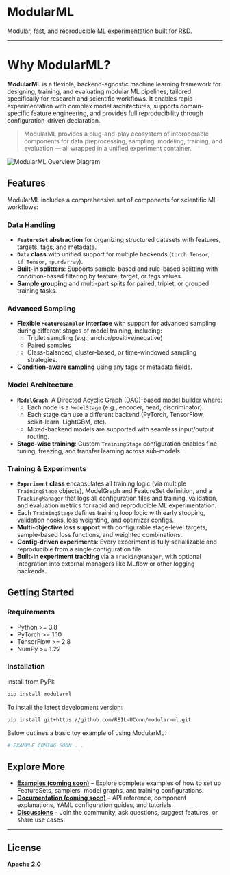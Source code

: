 # ModularML

Modular, fast, and reproducible ML experimentation built for R\&D.

---

# Why ModularML?

**ModularML** is a flexible, backend-agnostic machine learning framework for designing, training, and evaluating modular ML pipelines, tailored specifically for research and scientific workflows. 
It enables rapid experimentation with complex model architectures, supports domain-specific feature engineering, and provides full reproducibility through configuration-driven declaration.

> ModularML provides a plug-and-play ecosystem of interoperable components for data preprocessing, sampling, modeling, training, and evaluation — all wrapped in a unified experiment container.


![ModularML Overview Diagram](docs/images/modularml_overview.png)




## Features

ModularML includes a comprehensive set of components for scientific ML workflows:

### Data Handling
- **`FeatureSet` abstraction** for organizing structured datasets with features, targets, tags, and metadata.
- **`Data` class** with unified support for multiple backends (`torch.Tensor`, `tf.Tensor`, `np.ndarray`).
- **Built-in splitters**: Supports sample-based and rule-based splitting with condition-based filtering by feature, target, or tags values.
- **Sample grouping** and multi-part splits for paired, triplet, or grouped training tasks.

### Advanced Sampling
- **Flexible `FeatureSampler` interface** with support for advanced sampling during different stages of model training, including:
  - Triplet sampling (e.g., anchor/positive/negative)
  - Paired samples
  - Class-balanced, cluster-based, or time-windowed sampling strategies.
- **Condition-aware sampling** using any tags or metadata fields.

### Model Architecture
- **`ModelGraph`**: A Directed Acyclic Graph (DAG)-based model builder where:
  - Each node is a `ModelStage` (e.g., encoder, head, discriminator).
  - Each stage can use a different backend (PyTorch, TensorFlow, scikit-learn, LightGBM, etc).
  - Mixed-backend models are supported with seamless input/output routing.
- **Stage-wise training**: Custom `TrainingStage` configuration enables fine-tuning, freezing, and transfer learning across sub-models.

### Training & Experiments
- **`Experiment` class** encapsulates all training logic (via multiple `TrainingStage` objects), ModelGraph and FeatureSet definition, and a `TrackingManager` that logs all configuration files and training, validation, and evaluation metrics for rapid and reproducible ML experimentation.
- Each `TrainingStage` defines training loop logic with early stopping, validation hooks, loss weighting, and optimizer configs.
- **Multi-objective loss support** with configurable stage-level targets, sample-based loss functions, and weighted combinations.
- **Config-driven experiments**: Every experiment is fully seriallizable and reproducible from a single configuration file.
- **Built-in experiment tracking** via a `TrackingManager`, with optional integration into external managers like MLflow or other logging backends.



## Getting Started

### Requirements
- Python >= 3.8  
- PyTorch >= 1.10  
- TensorFlow >= 2.8  
- NumPy >= 1.22  

### Installation
Install from PyPI:
```bash
pip install modularml
```

To install the latest development version:
```bash
pip install git+https://github.com/REIL-UConn/modular-ml.git
```

Below outlines a basic toy example of using ModularML:

```python
# EXAMPLE COMING SOON ...
```



## Explore More

- **[Examples (coming soon)](https://github.com/REIL-UConn/modular-ml/examples/)** – Explore complete examples of how to set up FeatureSets, samplers, model graphs, and training configurations.
- **[Documentation (coming soon)](https://github.com/REIL-UConn/modular-ml/)** – API reference, component explanations, YAML configuration guides, and tutorials.
- **[Discussions](https://github.com/REIL-UConn/modular-ml/discussions)** – Join the community, ask questions, suggest features, or share use cases.

---


<!-- ## Cite ModularML

If you use ModularML in your research, please cite the following:

```bibtex
@misc{nowacki2025modularml,
  author       = {Ben Nowacki and contributors},
  title        = {ModularML: Modular, fast, and reproducible ML experimentation built for R&D.
  },
  year         = {2025},
  note         = {https://github.com/REIL-UConn/modular-ml},
} -->
<!-- 
## The Team
ModularML was initiated in 2025 by Ben Nowacki as part of graduate research at the University of Connecticut. 
It is actively developed in collaboration with researchers and contributors across academia and industry, including partners from the Honda Research Institute, MathWorks, and the University of South Carolina.

The project is community-driven and welcomes contributors interested in building modular, reproducible ML workflows for science and engineering. -->

## License
**[Apache 2.0](https://github.com/REIL-UConn/modular-ml/license)**


